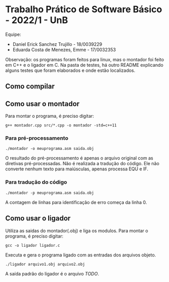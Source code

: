 # Trabalho Prático de Software Básico - 2022/1 - UnB

Equipe:
* Daniel Erick Sanchez Trujillo - 18/0039229
* Eduarda Costa de Menezes, Emme - 17/0032353

Observação: os programas foram feitos para linux, mas o montador foi feito em C++ e o ligador em C. Na pasta de testes, há outro README explicando alguns testes que foram elaborados e onde estão localizados.

## Como compilar

## Como usar o montador

Para montar o programa, é preciso digitar:
```
g++ montador.cpp src/*.cpp -o montador -std=c++11
```

### Para pré-processamento

```
./montador -o meuprograma.asm saida.obj
```

O resultado do pré-processamento é apenas o arquivo original com as diretivas pré-processadas. Não é realizada a tradução do código. Ele não converte nenhum texto para maiúsculas, apenas processa EQU e IF.

### Para tradução do código

```
./montador -p meuprograma.asm saida.obj
```

A contagem de linhas para identificação de erro começa da linha 0.

## Como usar o ligador
Utiliza as saidas do montador(.obj) e liga os modulos. Para montar o programa, é preciso digitar:
```
gcc -o ligador ligador.c
```
Executa e gera o programa ligado com as entradas dos arquivos objeto.
```
./ligador arquivo1.obj arquivo2.obj
```

A saída padrão do ligador é o arquivo *TODO*.
